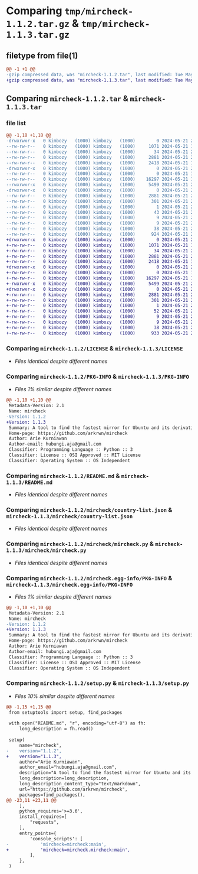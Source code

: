 # Comparing `tmp/mircheck-1.1.2.tar.gz` & `tmp/mircheck-1.1.3.tar.gz`

## filetype from file(1)

```diff
@@ -1 +1 @@
-gzip compressed data, was "mircheck-1.1.2.tar", last modified: Tue May 21 20:39:27 2024, max compression
+gzip compressed data, was "mircheck-1.1.3.tar", last modified: Tue May 21 20:42:53 2024, max compression
```

## Comparing `mircheck-1.1.2.tar` & `mircheck-1.1.3.tar`

### file list

```diff
@@ -1,18 +1,18 @@
-drwxrwxr-x   0 kimbozy   (1000) kimbozy   (1000)        0 2024-05-21 20:39:27.455559 mircheck-1.1.2/
--rw-rw-r--   0 kimbozy   (1000) kimbozy   (1000)     1071 2024-05-21 19:27:54.000000 mircheck-1.1.2/LICENSE
--rw-rw-r--   0 kimbozy   (1000) kimbozy   (1000)       34 2024-05-21 20:14:57.000000 mircheck-1.1.2/MANIFEST.in
--rw-rw-r--   0 kimbozy   (1000) kimbozy   (1000)     2881 2024-05-21 20:39:27.455559 mircheck-1.1.2/PKG-INFO
--rw-rw-r--   0 kimbozy   (1000) kimbozy   (1000)     2418 2024-05-21 19:50:01.000000 mircheck-1.1.2/README.md
-drwxrwxr-x   0 kimbozy   (1000) kimbozy   (1000)        0 2024-05-21 20:39:27.455559 mircheck-1.1.2/mircheck/
--rw-rw-r--   0 kimbozy   (1000) kimbozy   (1000)        0 2024-05-21 19:27:54.000000 mircheck-1.1.2/mircheck/__init__.py
--rw-rw-r--   0 kimbozy   (1000) kimbozy   (1000)    16297 2024-05-21 19:27:54.000000 mircheck-1.1.2/mircheck/country-list.json
--rwxrwxr-x   0 kimbozy   (1000) kimbozy   (1000)     5499 2024-05-21 20:20:06.000000 mircheck-1.1.2/mircheck/mircheck.py
-drwxrwxr-x   0 kimbozy   (1000) kimbozy   (1000)        0 2024-05-21 20:39:27.455559 mircheck-1.1.2/mircheck.egg-info/
--rw-rw-r--   0 kimbozy   (1000) kimbozy   (1000)     2881 2024-05-21 20:39:27.000000 mircheck-1.1.2/mircheck.egg-info/PKG-INFO
--rw-rw-r--   0 kimbozy   (1000) kimbozy   (1000)      301 2024-05-21 20:39:27.000000 mircheck-1.1.2/mircheck.egg-info/SOURCES.txt
--rw-rw-r--   0 kimbozy   (1000) kimbozy   (1000)        1 2024-05-21 20:39:27.000000 mircheck-1.1.2/mircheck.egg-info/dependency_links.txt
--rw-rw-r--   0 kimbozy   (1000) kimbozy   (1000)       43 2024-05-21 20:39:27.000000 mircheck-1.1.2/mircheck.egg-info/entry_points.txt
--rw-rw-r--   0 kimbozy   (1000) kimbozy   (1000)        9 2024-05-21 20:39:27.000000 mircheck-1.1.2/mircheck.egg-info/requires.txt
--rw-rw-r--   0 kimbozy   (1000) kimbozy   (1000)        9 2024-05-21 20:39:27.000000 mircheck-1.1.2/mircheck.egg-info/top_level.txt
--rw-rw-r--   0 kimbozy   (1000) kimbozy   (1000)       38 2024-05-21 20:39:27.455559 mircheck-1.1.2/setup.cfg
--rw-rw-r--   0 kimbozy   (1000) kimbozy   (1000)      924 2024-05-21 20:38:50.000000 mircheck-1.1.2/setup.py
+drwxrwxr-x   0 kimbozy   (1000) kimbozy   (1000)        0 2024-05-21 20:42:53.317716 mircheck-1.1.3/
+-rw-rw-r--   0 kimbozy   (1000) kimbozy   (1000)     1071 2024-05-21 19:27:54.000000 mircheck-1.1.3/LICENSE
+-rw-rw-r--   0 kimbozy   (1000) kimbozy   (1000)       34 2024-05-21 20:14:57.000000 mircheck-1.1.3/MANIFEST.in
+-rw-rw-r--   0 kimbozy   (1000) kimbozy   (1000)     2881 2024-05-21 20:42:53.317716 mircheck-1.1.3/PKG-INFO
+-rw-rw-r--   0 kimbozy   (1000) kimbozy   (1000)     2418 2024-05-21 19:50:01.000000 mircheck-1.1.3/README.md
+drwxrwxr-x   0 kimbozy   (1000) kimbozy   (1000)        0 2024-05-21 20:42:53.317716 mircheck-1.1.3/mircheck/
+-rw-rw-r--   0 kimbozy   (1000) kimbozy   (1000)        0 2024-05-21 19:27:54.000000 mircheck-1.1.3/mircheck/__init__.py
+-rw-rw-r--   0 kimbozy   (1000) kimbozy   (1000)    16297 2024-05-21 19:27:54.000000 mircheck-1.1.3/mircheck/country-list.json
+-rwxrwxr-x   0 kimbozy   (1000) kimbozy   (1000)     5499 2024-05-21 20:20:06.000000 mircheck-1.1.3/mircheck/mircheck.py
+drwxrwxr-x   0 kimbozy   (1000) kimbozy   (1000)        0 2024-05-21 20:42:53.317716 mircheck-1.1.3/mircheck.egg-info/
+-rw-rw-r--   0 kimbozy   (1000) kimbozy   (1000)     2881 2024-05-21 20:42:53.000000 mircheck-1.1.3/mircheck.egg-info/PKG-INFO
+-rw-rw-r--   0 kimbozy   (1000) kimbozy   (1000)      301 2024-05-21 20:42:53.000000 mircheck-1.1.3/mircheck.egg-info/SOURCES.txt
+-rw-rw-r--   0 kimbozy   (1000) kimbozy   (1000)        1 2024-05-21 20:42:53.000000 mircheck-1.1.3/mircheck.egg-info/dependency_links.txt
+-rw-rw-r--   0 kimbozy   (1000) kimbozy   (1000)       52 2024-05-21 20:42:53.000000 mircheck-1.1.3/mircheck.egg-info/entry_points.txt
+-rw-rw-r--   0 kimbozy   (1000) kimbozy   (1000)        9 2024-05-21 20:42:53.000000 mircheck-1.1.3/mircheck.egg-info/requires.txt
+-rw-rw-r--   0 kimbozy   (1000) kimbozy   (1000)        9 2024-05-21 20:42:53.000000 mircheck-1.1.3/mircheck.egg-info/top_level.txt
+-rw-rw-r--   0 kimbozy   (1000) kimbozy   (1000)       38 2024-05-21 20:42:53.317716 mircheck-1.1.3/setup.cfg
+-rw-rw-r--   0 kimbozy   (1000) kimbozy   (1000)      933 2024-05-21 20:42:48.000000 mircheck-1.1.3/setup.py
```

### Comparing `mircheck-1.1.2/LICENSE` & `mircheck-1.1.3/LICENSE`

 * *Files identical despite different names*

### Comparing `mircheck-1.1.2/PKG-INFO` & `mircheck-1.1.3/PKG-INFO`

 * *Files 1% similar despite different names*

```diff
@@ -1,10 +1,10 @@
 Metadata-Version: 2.1
 Name: mircheck
-Version: 1.1.2
+Version: 1.1.3
 Summary: A tool to find the fastest mirror for Ubuntu and its derivatives
 Home-page: https://github.com/arkrwn/mircheck
 Author: Arie Kurniawan
 Author-email: hubungi.aja@gmail.com
 Classifier: Programming Language :: Python :: 3
 Classifier: License :: OSI Approved :: MIT License
 Classifier: Operating System :: OS Independent
```

### Comparing `mircheck-1.1.2/README.md` & `mircheck-1.1.3/README.md`

 * *Files identical despite different names*

### Comparing `mircheck-1.1.2/mircheck/country-list.json` & `mircheck-1.1.3/mircheck/country-list.json`

 * *Files identical despite different names*

### Comparing `mircheck-1.1.2/mircheck/mircheck.py` & `mircheck-1.1.3/mircheck/mircheck.py`

 * *Files identical despite different names*

### Comparing `mircheck-1.1.2/mircheck.egg-info/PKG-INFO` & `mircheck-1.1.3/mircheck.egg-info/PKG-INFO`

 * *Files 1% similar despite different names*

```diff
@@ -1,10 +1,10 @@
 Metadata-Version: 2.1
 Name: mircheck
-Version: 1.1.2
+Version: 1.1.3
 Summary: A tool to find the fastest mirror for Ubuntu and its derivatives
 Home-page: https://github.com/arkrwn/mircheck
 Author: Arie Kurniawan
 Author-email: hubungi.aja@gmail.com
 Classifier: Programming Language :: Python :: 3
 Classifier: License :: OSI Approved :: MIT License
 Classifier: Operating System :: OS Independent
```

### Comparing `mircheck-1.1.2/setup.py` & `mircheck-1.1.3/setup.py`

 * *Files 10% similar despite different names*

```diff
@@ -1,15 +1,15 @@
 from setuptools import setup, find_packages
 
 with open("README.md", "r", encoding="utf-8") as fh:
     long_description = fh.read()
 
 setup(
     name="mircheck",
-    version="1.1.2",
+    version="1.1.3",
     author="Arie Kurniawan",
     author_email="hubungi.aja@gmail.com",
     description="A tool to find the fastest mirror for Ubuntu and its derivatives",
     long_description=long_description,
     long_description_content_type="text/markdown",
     url="https://github.com/arkrwn/mircheck",
     packages=find_packages(),
@@ -23,11 +23,11 @@
     ],
     python_requires='>=3.6',
     install_requires=[
         "requests",
     ],
     entry_points={
         'console_scripts': [
-            'mircheck=mircheck:main',
+            'mircheck=mircheck.mircheck:main',
         ],
     },
 )
```


